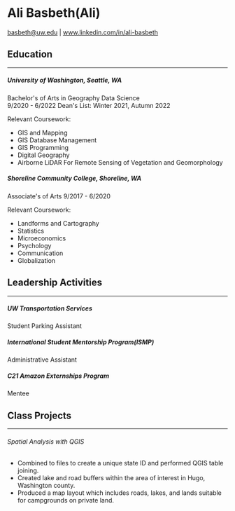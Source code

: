 # Ali Basbeth(Ali)
basbeth@uw.edu | www.linkedin.com/in/ali-basbeth 

## Education
---
##### University of Washington, Seattle, WA
Bachelor's of Arts in Geography Data Science                       
9/2020 - 6/2022
Dean's List: Winter 2021, Autumn 2022

Relevant Coursework: 

- GIS and Mapping
- GIS Database Management
- GIS Programming
- Digital Geography
- Airborne LiDAR For Remote Sensing of Vegetation and Geomorphology

##### Shoreline Community College, Shoreline, WA
Associate's of Arts
9/2017 - 6/2020

Relevant Coursework:
- Landforms and Cartography
- Statistics 
- Microeconomics
- Psychology
- Communication
- Globalization


## Leadership Activities 
----
##### UW Transportation Services
Student Parking Assistant 

##### International Student Mentorship Program(ISMP)
Administrative Assistant

##### C21 Amazon Externships Program
Mentee

## Class Projects
-----
###### Spatial Analysis with QGIS

- Combined to files to create a unique state ID and performed QGIS table joining.
- Created lake and road buffers within the area of interest in Hugo, Washington county.
- Produced a map layout which includes roads, lakes, and lands suitable for campgrounds on private land.

